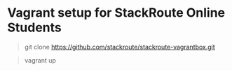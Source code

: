 # Vagrant setup for StackRoute Online Students

> git clone https://github.com/stackroute/stackroute-vagrantbox.git

> vagrant up
